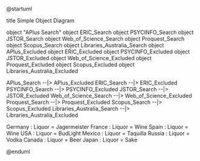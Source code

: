 @startuml

title Simple Object Diagram

object "APlus Search"
object ERIC_Search
object PSYCINFO_Search
object JSTOR_Search
object Web_of_Science_Search
object Proquest_Search
object Scopus_Search
object Libraries_Australia_Search
object APlus_Excluded
object ERIC_Excluded
object PSYCINFO_Excluded
object JSTOR_Excluded
object Web_of_Science_Excluded
object Proquest_Excluded
object Scopus_Excluded
object Libraries_Australia_Excluded

APlus_Search --|> APlus_Excluded
ERIC_Search --|> ERIC_Excluded
PSYCINFO_Search --|> PSYCINFO_Excluded
JSTOR_Search --|> JSTOR_Excluded
Web_of_Science_Search --|> Web_of_Science_Excluded
Proquest_Search --|> Proquest_Excluded
Scopus_Search --|> Scopus_Excluded
Libraries_Australia_Search --|> Libraries_Australia_Excluded


Germany : Liquor = Jagermeister
France : Liquor = Wine
Spain : Liquor = Wine
USA : Liquor = BudLight
Mexico : Liquor = Taquilla
Russia : Liquor = Vodka
Canada : Liquor = Beer
Japan : Liquor = Sake

@enduml

